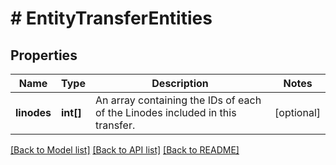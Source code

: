# # EntityTransferEntities

## Properties

Name | Type | Description | Notes
------------ | ------------- | ------------- | -------------
**linodes** | **int[]** | An array containing the IDs of each of the Linodes included in this transfer. | [optional]

[[Back to Model list]](../../README.md#models) [[Back to API list]](../../README.md#endpoints) [[Back to README]](../../README.md)
